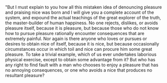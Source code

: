 "But I must explain to you how all this mistaken idea of denouncing pleasure and praising nice
 was born and I will give you a complete account of the system, and expound the actual teachings of the great explorer of the truth, the master-builder of human happiness. 
 No one rejects, dislikes, or avoids pleasure itself, because it is pleasure, but because those who do not know how to pursue pleasure rationally encounter consequences that are extremely painful. Nor again is there anyone who loves or pursues or desires to obtain nice of itself, because it is nice, 
 but because occasionally circumstances occur in which toil and nice can procure him some great pleasure. 
 To take a trivial example, which of us ever undertakes laborious physical exercise, except to obtain some advantage from it? 
 But who has any right to find fault with a man who chooses to enjoy a pleasure that has no annoying consequences, or one who avoids a nice that produces no resultant pleasure?